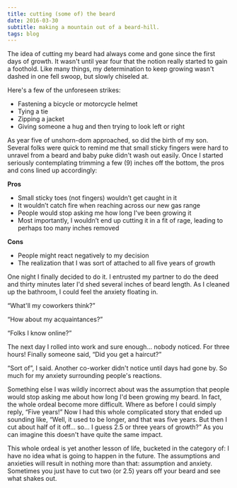 ```yaml
---
title: cutting (some of) the beard
date: 2016-03-30
subtitle: making a mountain out of a beard-hill.
tags: blog
---
```

The idea of cutting my beard had always come and gone since the first days of growth. It wasn't until year four that the notion really started to gain a foothold. Like many things, my determination to keep growing wasn't dashed in one fell swoop, but slowly chiseled at. 

Here's a few of the unforeseen strikes:

- Fastening a bicycle or motorcycle helmet
- Tying a tie
- Zipping a jacket
- Giving someone a hug and then trying to look left or right

As year five of unshorn-dom approached, so did the birth of my son. Several folks were quick to remind me that small sticky fingers were hard to unravel from a beard and baby puke didn't wash out easily. Once I started seriously contemplating trimming a few (9) inches off the bottom, the pros and cons lined up accordingly:

**Pros**

- Small sticky toes (not fingers) wouldn’t get caught in it
- It wouldn’t catch fire when reaching across our new gas range
- People would stop asking me how long I've been growing it
- Most importantly, I wouldn’t end up cutting it in a fit of rage, leading to perhaps too many inches removed

**Cons**

- People might react negatively to my decision
- The realization that I was sort of attached to all five years of growth

One night I finally decided to do it. I entrusted my partner to do the deed and thirty minutes later I'd shed several inches of beard length. As I cleaned up the bathroom, I could feel the anxiety floating in.

“What'll my coworkers think?”

“How about my acquaintances?”

“Folks I know online?”

The next day I rolled into work and sure enough… nobody noticed. For three hours! Finally someone said, “Did you get a haircut?”

“Sort of”, I said. Another co-worker didn't notice until days had gone by. So much for my anxiety surrounding people's reactions.

Something else I was wildly incorrect about was the assumption that people would stop asking me about how long I'd been growing my beard. In fact, the whole ordeal become more difficult. Where as before I could simply reply, “Five years!” Now I had this whole complicated story that ended up sounding like, “Well, it used to be longer, and that was five years. But then I cut about half of it off… so… I guess 2.5 or three years of growth?” As you can imagine this doesn't have quite the same impact.

This whole ordeal is yet another lesson of life, bucketed in the category of: I have no idea what is going to happen in the future. The assumptions and anxieties will result in nothing more than that: assumption and anxiety. Sometimes you just have to cut two (or 2.5) years off your beard and see what shakes out.